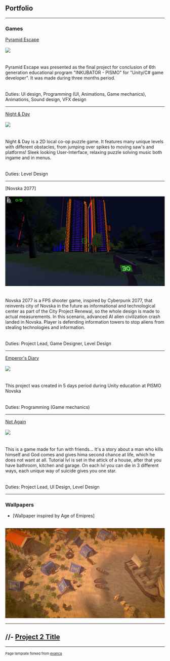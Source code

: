 ## Portfolio

---

### Games 

[Pyramid Escape](https://bernarda.itch.io/pyramid-escape)
<br><br>
<img src="https://img.itch.zone/aW1nLzgyNTEzNjkucG5n/315x250%23c/lMcXUS.png"/>
<br><br>
<br>Pyramid Escape was presented as the final project for conclusion of 6th generation educational program "INKUBATOR - PISMO" for "Unity/C# game developer". It was made  during three months period.
<br><br>
<br>Duties: UI design, Programming (UI, Animations, Game mechanics), Animations, Sound design, VFX 
design

---
[Night & Day](https://jovvvva.itch.io/night-day)
<br><br>
<img src="https://img.itch.zone/aW1nLzc2MzEyMzQucG5n/original/FEe4FL.png"/>
<br><br>
<br>Night & Day is a 2D local co-op puzzle game. It features many unique levels with different obstacles, from jumping over spikes to moving saw's and platforms! Sleek looking User-Interface, relaxing puzzle solving music both ingame and in menus.
<br><br>
<br>Duties: Level Design

---
[Novska 2077]
<br><br>
<img src="/images/Novska2077.png?raw=true"/>
<br><br>
<br>Novska 2077 is a FPS shooter game, inspired by Cyberpunk 2077, that reinvents city of Novska in the future as informational and technological center as part of the City Project Renewal, so the whole design is made to actual measurements. In this scenario, advanced AI alien civilization crash landed in Novska. Player is defending information towers to stop aliens from stealing technologies and information.
<br><br>
<br>Duties: Project Lead, Game Designer, Level Design

---
[Emperor's Diary](https://sdad-711.itch.io/emperors-diary)
<br><br>
<img src="https://img.itch.zone/aW1nLzcyOTY0OTYucG5n/315x250%23c/oULPG%2B.png"/>
<br><br>
<br>This project was created in 5 days period during Unity education at PISMO Novska
<br><br>
<br>Duties: Programming (Game mechanics)

---
[Not Again](https://njoknjok.itch.io/not-again)
<br><br>
<img src="https://img.itch.zone/aW1nLzgwOTc2MDIucG5n/315x250%23c/dSzrEh.png"/>
<br><br>
<br>This is a game made for fun with friends... It's a story about a man who kills himself and God comes and gives hima second chance at life, which he does not want at all. Tutorial lvl is set in the attick of a house, after that you have bathroom, kitchen and garage. On each lvl you can die in 3 different ways, each unique way of suicide gives you one star.
<br><br>
<br>Duties: Project Lead, UI Design, Level Design

---

### Wallpapers

- [Wallpaper inspired by Age of Emipres]
<br>
<img src="images/Wallpaper_Lea.jpg?raw=true"/>

---
//- [Project 2 Title](http://example.com/)
---



---
<p style="font-size:11px">Page template forked from <a href="https://github.com/evanca/quick-portfolio">evanca</a></p>
<!-- Remove above link if you don't want to attibute -->
